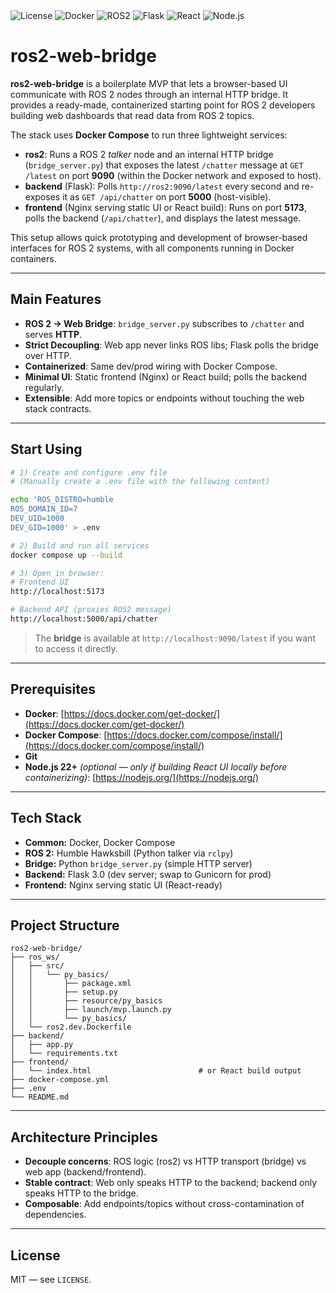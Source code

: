 <div>
  <img alt="License" src="https://img.shields.io/badge/license-MIT-blue">
  <img alt="Docker" src="https://img.shields.io/badge/Docker-ready-blue?logo=docker">
  <img alt="ROS2" src="https://img.shields.io/badge/ROS2-Humble-blueviolet?logo=ros">
  <img alt="Flask" src="https://img.shields.io/badge/Flask-3.0-lightgrey?logo=flask">
  <img alt="React" src="https://img.shields.io/badge/React-19-61DAFB?logo=react">
  <img alt="Node.js" src="https://img.shields.io/badge/Node.js-22-339933?logo=nodedotjs">
</div>

#  ros2-web-bridge

**ros2-web-bridge** is a boilerplate MVP that lets a browser-based UI communicate with ROS 2 nodes through an internal HTTP bridge. It provides a ready-made, containerized starting point for ROS 2 developers building web dashboards that read data from ROS 2 topics.

The stack uses **Docker Compose** to run three lightweight services:

* **ros2**: Runs a ROS 2 *talker* node and an internal HTTP bridge (`bridge_server.py`) that exposes the latest `/chatter` message at `GET /latest` on port **9090** (within the Docker network and exposed to host).
* **backend** (Flask): Polls `http://ros2:9090/latest` every second and re-exposes it as `GET /api/chatter` on port **5000** (host-visible).
* **frontend** (Nginx serving static UI or React build): Runs on port **5173**, polls the backend (`/api/chatter`), and displays the latest message.  

This setup allows quick prototyping and development of browser-based interfaces for ROS 2 systems, with all components running in Docker containers.

---

## Main Features

* **ROS 2 → Web Bridge**: `bridge_server.py` subscribes to `/chatter` and serves **HTTP**.
* **Strict Decoupling**: Web app never links ROS libs; Flask polls the bridge over HTTP.
* **Containerized**: Same dev/prod wiring with Docker Compose.
* **Minimal UI**: Static frontend (Nginx) or React build; polls the backend regularly.
* **Extensible**: Add more topics or endpoints without touching the web stack contracts.

---

## Start Using

```bash
# 1) Create and configure .env file
# (Manually create a .env file with the following content)

echo 'ROS_DISTRO=humble
ROS_DOMAIN_ID=7
DEV_UID=1000
DEV_GID=1000' > .env

# 2) Build and run all services
docker compose up --build

# 3) Open in browser:
# Frontend UI
http://localhost:5173

# Backend API (proxies ROS2 message)
http://localhost:5000/api/chatter
```

> The **bridge** is available at `http://localhost:9090/latest` if you want to access it directly.

---

## Prerequisites

* **Docker**: [https://docs.docker.com/get-docker/](https://docs.docker.com/get-docker/)
* **Docker Compose**: [https://docs.docker.com/compose/install/](https://docs.docker.com/compose/install/)
* **Git**
* **Node.js 22+** *(optional — only if building React UI locally before containerizing)*: [https://nodejs.org/](https://nodejs.org/)

---

## Tech Stack

* **Common:** Docker, Docker Compose
* **ROS 2:** Humble Hawksbill (Python talker via `rclpy`)
* **Bridge:** Python `bridge_server.py` (simple HTTP server)
* **Backend:** Flask 3.0 (dev server; swap to Gunicorn for prod)
* **Frontend:** Nginx serving static UI (React-ready)

---

## Project Structure

```text
ros2-web-bridge/
├── ros_ws/
│   ├── src/
│   │   └── py_basics/
│   │       ├── package.xml
│   │       ├── setup.py
│   │       ├── resource/py_basics
│   │       ├── launch/mvp.launch.py
│   │       └── py_basics/               
│   └── ros2.dev.Dockerfile
├── backend/
│   ├── app.py
│   └── requirements.txt
├── frontend/
│   └── index.html                        # or React build output
├── docker-compose.yml
├── .env
└── README.md
```

---

## Architecture Principles

* **Decouple concerns**: ROS logic (ros2) vs HTTP transport (bridge) vs web app (backend/frontend).
* **Stable contract**: Web only speaks HTTP to the backend; backend only speaks HTTP to the bridge.
* **Composable**: Add endpoints/topics without cross-contamination of dependencies.

---

## License

MIT — see `LICENSE`.




